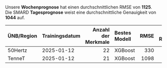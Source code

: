 
Unsere __Wochenprognose__ hat einen durchschnittlichen RMSE von __1125__.  
Die SMARD __Tagesprognose__ weist eine durchschnittliche Genauigkeit von __1044__ auf.
    
| ÜNB/Region   | Trainingsdatum   |   Anzahl der Merkmale | Bestes Modell   |   RMSE |   TSO RMSE |
|:-------------|:-----------------|----------------------:|:----------------|-------:|-----------:|
| 50Hertz      | 2025-01-12       |                    22 | XGBoost         |    330 |        308 |
| TenneT       | 2025-01-12       |                    21 | XGBoost         |   1098 |        910 |